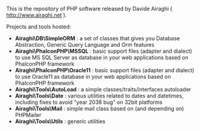 
This is the repository of PHP software released by Davide Airaghi ( http://www.airaghi.net ).

Projects and tools hosted:

- **Airaghi\DB\SimpleORM** : a set of classes that gives you Database Abstraction, Generic Query Language and Orm features
- **Airaghi\PhalconPHP\MSSQL** : basic support files (adapter and dialect) to use MS SQL Server as database in your web applications based on PhalconPHP framework
- **Airaghi\PhalconPHP\Oracle11** : basic support files (adapter and dialect) to use Oracle11 as database in your web applications based on PhalconPHP framework
- **Airaghi\Tools\AutoLoad** : a simple classes/traits/interfaces autoloader
- **Airaghi\Tools\Date** : various utilities related to dates and datetimes, including fixes to avoid "year 2038 bug" on 32bit platforms
- **Airaghi\Tools\Mail** : simple mail class based on (and depending on) PHPMailer
- **Airaghi\Tools\Utils** : generic utilities

